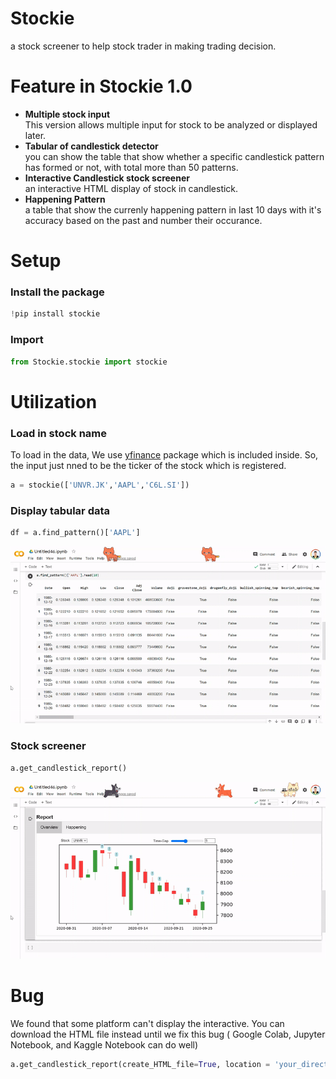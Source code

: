 # Stockie

a stock screener to help stock trader in making trading decision. 

# Feature in Stockie 1.0 
* **Multiple stock input** <br>
This version allows multiple input for stock to be analyzed or displayed later.  
* **Tabular of candlestick detector** <br>
you can show the table that show whether a specific candlestick pattern has formed or not, with total more than 50 patterns.
* **Interactive Candlestick stock screener** <br>
an interactive HTML display of stock in candlestick.
* **Happening Pattern** <br>
a table that show the currenly happening  pattern in last 10 days with it's accuracy based on the past and number their occurance. 

# Setup
### Install the package
```python
!pip install stockie
```
### Import
```python
from Stockie.stockie import stockie
```

# Utilization
### Load in stock name
To load in the data, We use [yfinance](https://pypi.org/project/yfinance/) package which is included inside. So, the input just nned to be the ticker of the stock which is registered.
```python
a = stockie(['UNVR.JK','AAPL','C6L.SI'])
```
### Display tabular data
```python
df = a.find_pattern()['AAPL']
```
<img alt="Notebook Widgets" src="https://github.com/suparjotamin/stockie/blob/master/Asset/sample%20tab%20gif.gif" width="600" />

### Stock screener
```python
a.get_candlestick_report()
```

<img alt="Notebook Widgets" src="https://github.com/suparjotamin/stockie/blob/master/Asset/screener.gif" width="600" />

# Bug
We found that some platform can't display the interactive. You can download the HTML file instead until we fix this bug ( Google Colab, Jupyter Notebook, and Kaggle Notebook can do well)
```python
a.get_candlestick_report(create_HTML_file=True, location = 'your_directory/file.html')
```
